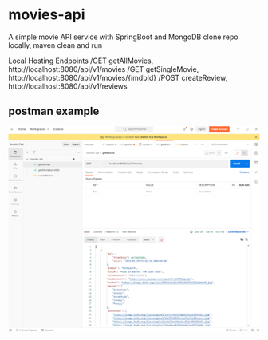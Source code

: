 # movies-api

A simple movie API service with SpringBoot and MongoDB
clone repo locally, maven clean and run

Local Hosting Endpoints 
/GET getAllMovies, http://localhost:8080/api/v1/movies
/GET getSingleMovie, http://localhost:8080/api/v1/movies/{imdbId}
/POST createReview, http://localhost:8080/api/v1/reviews


## postman example
<p align="center"><img src = "https://github.com/wyu6609/movies-api/blob/main/images/demo.PNG?raw=true"/></p>
